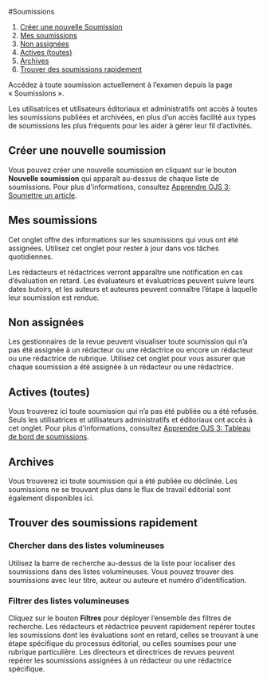 #Soumissions

1. [Créer une nouvelle Soumission](submissions#new-submission)
1. [Mes soumissions](submissions#my-queue)
1. [Non assignées](submissions#unassigned)
1. [Actives (toutes)](submissions#active)
1. [Archives](submissions#archives)
1. [Trouver des soumissions rapidement](submissions#find-quickly)

Accédez à toute soumission actuellement à l’examen depuis la page « Soumissions ».

Les utilisatrices et utilisateurs éditoriaux et administratifs ont accès à toutes les soumissions publiées et archivées, en plus d’un accès facilité aux types de soumissions les plus fréquents pour les aider à gérer leur fil d’activités.

## <a name="new-submission"></a>Créer une nouvelle soumission

Vous pouvez créer une nouvelle soumission en cliquant sur le bouton **Nouvelle soumission** qui apparaît au-dessus de chaque liste de soumissions. Pour plus d'informations, consultez [Apprendre OJS 3: Soumettre un article](https://docs.pkp.sfu.ca/learning-ojs/fr/authoring#soumettre-un-article).

## <a name="my-queue"></a>Mes soumissions

Cet onglet offre des informations sur les soumissions qui vous ont été assignées. Utilisez cet onglet pour rester à jour dans vos tâches quotidiennes.

Les rédacteurs et rédactrices verront apparaître une notification en cas d’évaluation en retard. Les évaluateurs et évaluatrices peuvent suivre leurs dates butoirs, et les auteurs et auteures peuvent connaître l’étape à laquelle leur soumission est rendue.

## <a name="unassigned"></a>Non assignées

Les gestionnaires de la revue peuvent visualiser toute soumission qui n’a pas été assignée à un rédacteur ou une rédactrice ou encore un rédacteur ou une rédactrice de rubrique. Utilisez cet onglet pour vous assurer que chaque soumission a été assignée à un rédacteur ou une rédactrice.

## <a name="active"></a>Actives (toutes)

Vous trouverez ici toute soumission qui n’a pas été publiée ou a été refusée. Seuls les utilisatrices et utilisateurs administratifs et éditoriaux ont accès à cet onglet. Pour plus d'informations, consultez [Apprendre OJS 3: Tableau de bord de soumissions](https://docs.pkp.sfu.ca/learning-ojs/fr/editorial-workflow#tableau-de-bord-de-soumission).

## <a name="archives"></a>Archives

Vous trouverez ici toute soumission qui a été publiée ou déclinée. Les soumissions ne se trouvant plus dans le flux de travail éditorial sont également disponibles ici.

## <a name="find-quickly"></a>Trouver des soumissions rapidement

### Chercher dans des listes volumineuses

Utilisez la barre de recherche au-dessus de la liste pour localiser des soumissions dans des listes volumineuses. Vous pouvez trouver des soumissions avec leur titre, auteur ou auteure et numéro d’identification.

### Filtrer des listes volumineuses

Cliquez sur le bouton **Filtres** pour déployer l’ensemble des filtres de recherche. Les rédacteurs et rédactrice peuvent rapidement repérer toutes les soumissions dont les évaluations sont en retard, celles se trouvant à une étape spécifique du processus éditorial, ou celles soumises pour une rubrique particulière. Les directeurs et directrices de revues peuvent repérer les soumissions assignées à un rédacteur ou une rédactrice spécifique.
